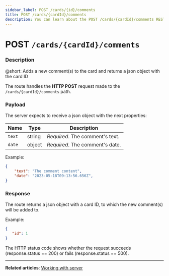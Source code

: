 ```yaml
---
sidebar_label: POST /cards/{id}/comments
title: POST /cards/{cardId}/comments
description: You can learn about the POST /cards/{cardId}/comments REST route in the documentation of the DHTMLX JavaScript Kanban library. Browse developer guides and API reference, try out code examples and live demos, and download a free 30-day evaluation version of DHTMLX Kanban.
---
```


# POST `/cards/{cardId}/comments`

### Description

@short: Adds a new comment(s) to the card and returns a json object with the card ID

The route handles the **HTTP POST** request made to the `/cards/{cardId}/comments` path.

### Payload

The server expects to receive a json object with the next properties:

| Name        | Type        | Description |
| ----------- | ----------- | ----------- |
| `text`      | string      | *Required*. The comment's text.|
| `date`      | object      | *Required*. The comment's date.|

Example:

~~~json
{
    "text": "The comment content",
    "date": "2023-05-18T09:13:56.656Z",
}
~~~

### Response

The route returns a json object with a card ID, to which the new comment(s) will be added to.

Example:

~~~json
{ 
   "id": 1
}
~~~

The HTTP status code shows whether the request succeeds (response.status == 200) or fails (response.status == 500).

---

**Related articles**: [Working with server](guides/working_with_server.md)

